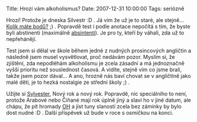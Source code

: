 Title: Hrozí vám alkoholismus?
Date: 2007-12-31 10:00:00
Tags: seriózně

Hrozí! Protože je dneska Silvestr :D . Já vím že už je to staré, ale stejně… [Kolik máte bodů?](http://zdravi.idnes.cz/soutez_test.asp?id=137) ;) . Popravdě test i podle anotace nepočítá s tím, že byste byli abstinenti (maximálně [absintenti](http://cs.wikipedia.org/wiki/Absinth)). Je pro ty, kteří by váhali, zda už to nepřehánějí.

Test jsem si dělal ve škole během jedné z nudných prosincových angličtin a následně jsem musel vysvětlovat, proč nedávám pozor. Myslím si, že zjištění, zda nepodléhám alkoholismu je zcela zásadní a má jednoznačně vyšší prioritu než souslednost časová. A vidíte, stejně vím co jsme brali, takže jsem pozor dával… A ano, hrozně nás baví chovat se v angličtině jako malé děti, je to hezká nostalgie ze střední školy ;) .

Užijte si [Sylvester](http://images.google.cz/images?q=sylvester+stallone), Nový rok a nový rok. Popravdě, nic speciálního to není, protože Arabové nebo Číňané mají rok úplně jiný a slaví ho v jiné datum, ale chápu, že pít hromady [OH](http://cs.wikipedia.org/wiki/Hydroxyl) a jíst tuny slaností zcela bez záminky by bylo dost nudné :D . Další příspěvek už bude v roce s osmičkou na konci.